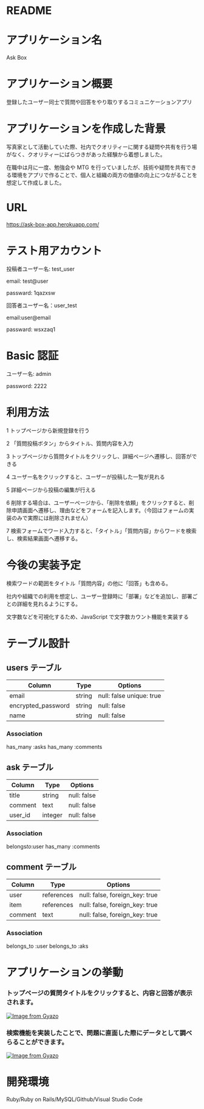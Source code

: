 # README

# アプリケーション名

Ask Box

# アプリケーション概要

登録したユーザー同士で質問や回答をやり取りするコミュニケーションアプリ

# アプリケーションを作成した背景

写真家として活動していた際、社内でクオリティーに関する疑問や共有を行う場がなく、クオリティーにばらつきがあった経験から着想しました。

在職中は月に一度、勉強会や MTG を行っていましたが、技術や疑問を共有できる環境をアプリで作ることで、個人と組織の両方の価値の向上につながることを想定して作成しました。

# URL

https://ask-box-app.herokuapp.com/

# テスト用アカウント

投稿者ユーザー名: test_user

email: test@user

passward: 1qazxsw

回答者ユーザー名：user_test

email:user@email

passward: wsxzaq1

# Basic 認証

ユーザー名: admin

password: 2222

# 利用方法

1 トップページから新規登録を行う

2 「質問投稿ボタン」からタイトル、質問内容を入力

3 トップページから質問タイトルをクリックし、詳細ページへ遷移し、回答ができる

4 ユーザー名をクリックすると、ユーザーが投稿した一覧が見れる

5 詳細ページから投稿の編集が行える

6 削除する場合は、ユーザーページから、「削除を依頼」をクリックすると、削除申請画面へ遷移し、理由などをフォームを記入します。（今回はフォームの実装のみで実際には削除されません）

7 検索フォームでワード入力すると、「タイトル」「質問内容」からワードを検索し、検索結果画面へ遷移する。

# 今後の実装予定

検索ワードの範囲をタイトル「質問内容」の他に「回答」も含める。

社内や組織での利用を想定し、ユーザー登録時に「部署」などを追加し、部署ごとの詳細を見れるようにする。

文字数などを可視化するため、JavaScript で文字数カウント機能を実装する

# テーブル設計

## users テーブル

| Column             | Type   | Options                  |
| ------------------ | ------ | ------------------------ |
| email              | string | null: false unique: true |
| encrypted_password | string | null: false              |
| name               | string | null: false              |

### Association

has_many :asks
has_many :comments

## ask テーブル

| Column  | Type    | Options     |
| ------- | ------- | ----------- |
| title   | string  | null: false |
| comment | text    | null: false |
| user_id | integer | null: false |

### Association

belongs*to*:user
has_many :comments

## comment テーブル

| Column  | Type       | Options                        |
| ------- | ---------- | ------------------------------ |
| user    | references | null: false, foreign_key: true |
| item    | references | null: false, foreign_key: true |
| comment | text       | null: false, foreign_key: true |

### Association

belongs_to :user
belongs_to :aks

# アプリケーションの挙動

### トップページの質問タイトルをクリックすると、内容と回答が表示されます。

[![Image from Gyazo](https://i.gyazo.com/c6eb75372558221395a1393d7d70d419.gif)](https://gyazo.com/c6eb75372558221395a1393d7d70d419)

### 検索機能を実装したことで、問題に直面した際にデータとして調べらることができます。

[![Image from Gyazo](https://i.gyazo.com/fa2532a9b5d8d4615e22d0a3e8f1d3d3.gif)](https://gyazo.com/fa2532a9b5d8d4615e22d0a3e8f1d3d3)

# 開発環境

Ruby/Ruby on Rails/MySQL/Github/Visual Studio Code
